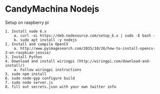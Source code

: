 ﻿# CandyMachina Nodejs


Setup on raspberry pi

    1. Install node 6.x 
		a. curl -sL https://deb.nodesource.com/setup_6.x | sudo -E bash -
		b. sudo apt install -y nodejs
    2. Install and compile OpenCV
		a. http://www.pyimagesearch.com/2015/10/26/how-to-install-opencv-3-on-raspbian-jessie/
    3. Install Python
    4. Download and install wiringpi (http://wiringpi.com/download-and-install/)
        a. Follow wiringpi instructions
    3. sudo npm install
    6. sudo node-gyp configure build
    7. sudo node server.js
    8. fill out secrets.json with your own twitter info
